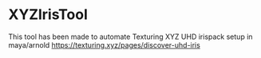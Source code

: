 # XYZIrisTool

This tool has been made to automate Texturing XYZ UHD irispack setup in maya/arnold 
https://texturing.xyz/pages/discover-uhd-iris
